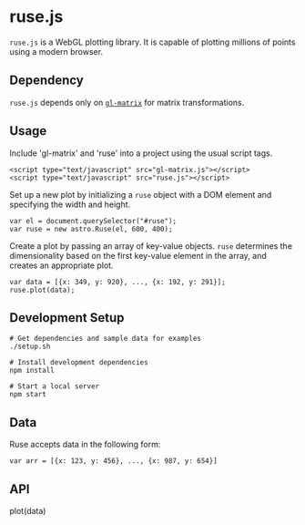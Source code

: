 # ruse.js

`ruse.js` is a WebGL plotting library.  It is capable of plotting millions of points using a modern browser.

## Dependency

`ruse.js` depends only on [`gl-matrix`](https://raw.github.com/toji/gl-matrix/) for matrix transformations.

## Usage

Include 'gl-matrix' and 'ruse' into a project using the usual script tags.

    <script type="text/javascript" src="gl-matrix.js"></script>
    <script type="text/javascript" src="ruse.js"></script>
    
Set up a new plot by initializing a `ruse` object with a DOM element and specifying the width and height.
    
    var el = document.querySelector("#ruse");
    var ruse = new astro.Ruse(el, 600, 400);

Create a plot by passing an array of key-value objects.  `ruse` determines the dimensionality based on the first key-value element in the array, and creates an appropriate plot.

    var data = [{x: 349, y: 920}, ..., {x: 192, y: 291}];
    ruse.plot(data);

## Development Setup

    # Get dependencies and sample data for examples
    ./setup.sh
    
    # Install development dependencies
    npm install
    
    # Start a local server
    npm start

## Data

Ruse accepts data in the following form:

    var arr = [{x: 123, y: 456}, ..., {x: 987, y: 654}]

## API

  plot(data)

